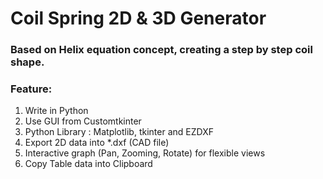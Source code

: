 # Coil Spring 2D & 3D Generator
### Based on Helix equation concept, creating a step by step coil shape.
### Feature:
1. Write in Python
2. Use GUI from Customtkinter
3. Python Library : Matplotlib, tkinter and EZDXF
4. Export 2D data into *.dxf (CAD file)
5. Interactive graph (Pan, Zooming, Rotate) for flexible views
6. Copy Table data into Clipboard
